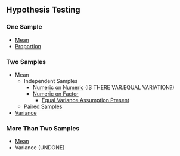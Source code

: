 ## Hypothesis Testing
### One Sample
- [Mean]([SC]-Descriptive-Analytics/[SC]-Hypothesis-Testing/[M]-One-Sample_Mean.md)
- [Proportion]([SC]-Descriptive-Analytics/[SC]-Hypothesis-Testing/[M]-One-Sample_Proportion.md)
### Two Samples
- Mean
  - Independent Samples
     - [Numeric on Numeric]([SC]-Descriptive-Analytics/[SC]-Hypothesis-Testing/[M]-One-Sample_Mean_Independent_N-on-N.md) (IS THERE VAR.EQUAL VARIATION?)
     - [Numeric on Factor]([SC]-Descriptive-Analytics/[SC]-Hypothesis-Testing/[M]-Two-Samples_Mean_Independent_N-on-F.md)
       - [Equal Variance Assumption Present]([SC]-Descriptive-Analytics/[SC]-Hypothesis-Testing/[M]-Two-Samples_Mean_Independent_Equal-Variance.md)
  - [Paired Samples]([SC]-Descriptive-Analytics/[SC]-Hypothesis-Testing/[M]-Two-Samples_Mean_Paired.md)
- [Variance]([SC]-Descriptive-Analytics/[SC]-Hypothesis-Testing/[M]-Two-Samples_Variance.md)
### More Than Two Samples
- [Mean]([SC]-Descriptive-Analytics/[SC]-Hypothesis-Testing/[M]-More-Than-Two-Samples_Mean.md)
- Variance (UNDONE)
